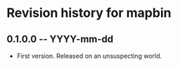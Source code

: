 # Revision history for mapbin

## 0.1.0.0 -- YYYY-mm-dd

* First version. Released on an unsuspecting world.
